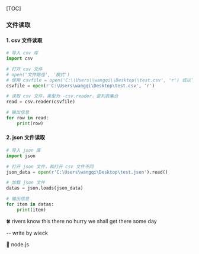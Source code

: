 [TOC]

### 文件读取

#### 1. csv 文件读取

```python
# 导入 csv 库
import csv

# 打开 csv 文件
# open('文件路径', '模式')
# 使用 csvfile = open('C:\\Users\\wangqi\\Desktop\\test.csv', 'r') 或以下方式
csvfile = open(r'C:\Users\wangqi\Desktop\test.csv', 'r')

# 读取 csv 文件，类型为 -csv.reader，是列表集合
read = csv.reader(csvfile)

# 输出信息
for row in read:
    print(row)
```

#### 2. json 文件读取

```python
# 导入 json 库
import json

# 打开 json 文件，和打开 csv 文件不同
json_data = open(r'C:\Users\wangqi\Desktop\test.json').read()

# 加载 json 文件
datas = json.loads(json_data)

# 输出信息
for item in datas:
    print(item)
```



:four_leaf_clover: rivers know this there no hurry we shall get there some day

-- write by wieck

:bookmark: node.js